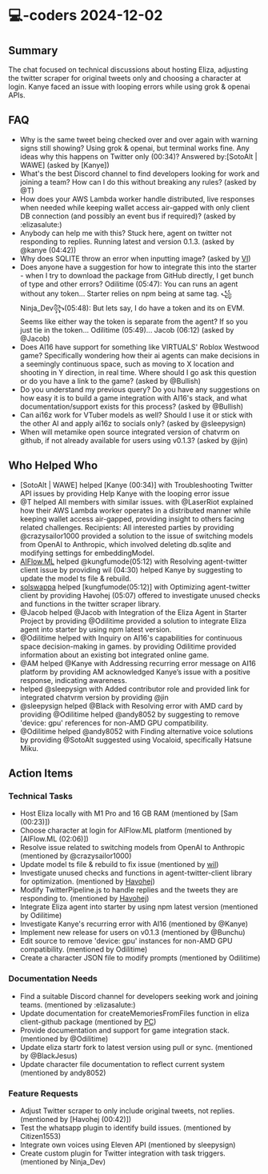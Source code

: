 # 💻-coders 2024-12-02

## Summary

The chat focused on technical discussions about hosting Eliza, adjusting the twitter scraper for original tweets only and choosing a character at login. Kanye faced an issue with looping errors while using grok & openai APIs.

## FAQ

- Why is the same tweet being checked over and over again with warning signs still showing? Using grok & openai, but terminal works fine. Any ideas why this happens on Twitter only (00:34)? Answered by:[SotoAlt | WAWE] (asked by [Kanye])
- What's the best Discord channel to find developers looking for work and joining a team? How can I do this without breaking any rules? (asked by @T)
- How does your AWS Lambda worker handle distributed, live responses when needed while keeping wallet access air-gapped with only client DB connection (and possibly an event bus if required)? (asked by :elizasalute:)
- Anybody can help me with this? Stuck here, agent on twitter not responding to replies. Running latest and version 0.1.3. (asked by @kanye (04:42))
- Why does SQLITE throw an error when inputting image? (asked by [VI](05:22))
- Does anyone have a suggestion for how to integrate this into the starter - when I try to download the package from GitHub directly, I get bunch of type and other errors?
  Odilitime (05:47): You can runs an agent without any token... Starter relies on npm being at same tag.
  ꧁Ninja_Dev꧂(05:48): But lets say, I do have a token and its on EVM. Seems like either way the token is separate from
  the agent?
  If so you just tie in the token... Odilitime (05:49)... Jacob (06:12) (asked by @Jacob)
- Does AI16 have support for something like VIRTUALS' Roblox Westwood game? Specifically wondering how their ai agents can make decisions in a seemingly continuous space, such as moving to X location and shooting in Y direction, in real time. Where should I go ask this question or do you have a link to the game? (asked by @Bullish)
- Do you understand my previous query? Do you have any suggestions on how easy it is to build a game integration with AI16's stack, and what documentation/support exists for this process? (asked by @Bullish)
- Can ai16z work for VTuber models as well? Should I use it or stick with the other AI and apply ai16z to socials only? (asked by @sleepysign)
- When will metamike open source integrated version of chatvrm on github, if not already available for users using v0.1.3? (asked by @jin)

## Who Helped Who

- [SotoAlt | WAWE] helped [Kanye (00:34)] with Troubleshooting Twitter API issues by providing Help Kanye with the looping error issue
- @T helped All members with similar issues. with @LaserRiot explained how their AWS Lambda worker operates in a distributed manner while keeping wallet access air-gapped, providing insight to others facing related challenges. Recipients: All interested parties by providing @crazysailor1000 provided a solution to the issue of switching models from OpenAI to Anthropic, which involved deleting db.sqlite and modifying settings for embeddingModel.
- [AIFlow.ML](04:39) helped @kungfumode(05:12) with Resolving agent-twitter client issue by providing wil (04:30) helped Kanye by suggesting to update the model ts file & rebuild.
- [solswappa](04:39) helped [kungfumode(05:12)] with Optimizing agent-twitter client by providing Havohej (05:07) offered to investigate unused checks and functions in the twitter scraper library.
- @Jacob helped @Jacob with Integration of the Eliza Agent in Starter Project by providing @Odilitime provided a solution to integrate Eliza agent into starter by using npm latest version.
- @Odilitime helped with Inquiry on AI16's capabilities for continuous space decision-making in games. by providing
  Odilitime provided information about an existing bot integrated online game.
- @AM helped @Kanye with Addressing recurring error message on AI16 platform by providing AM acknowledged Kanye’s issue with a positive response, indicating awareness.
- helped @sleepysign with Added contributor role and provided link for integrated chatvrm version by providing @jin
- @sleepysign helped @Black with Resolving error with AMD card by providing @Odilitime helped @andy8052 by suggesting to remove 'device: gpu' references for non-AMD GPU compatibility.
- @Odilitime helped @andy8052 with Finding alternative voice solutions by providing @SotoAlt suggested using Vocaloid, specifically Hatsune Miku.

## Action Items

### Technical Tasks

- Host Eliza locally with M1 Pro and 16 GB RAM (mentioned by [Sam (00:23)])
- Choose character at login for AIFlow.ML platform (mentioned by [AIFlow.ML (02:06)])
- Resolve issue related to switching models from OpenAI to Anthropic (mentioned by @crazysailor1000)
- Update model ts file & rebuild to fix issue (mentioned by [wil](04:30))
- Investigate unused checks and functions in agent-twitter-client library for optimization. (mentioned by [Havohej](05:02))
- Modify TwitterPipeline.js to handle replies and the tweets they are responding to. (mentioned by [Havohej](05:39))
- Integrate Eliza agent into starter by using npm latest version (mentioned by Odilitime)
- Investigate Kanye's recurring error with AI16 (mentioned by @Kanye)
- Implement new release for users on v0.1.3 (mentioned by @Bunchu)
- Edit source to remove 'device: gpu' instances for non-AMD GPU compatibility. (mentioned by Odilitime)
- Create a character JSON file to modify prompts (mentioned by Odilitime)

### Documentation Needs

- Find a suitable Discord channel for developers seeking work and joining teams. (mentioned by :elizasalute:)
- Update documentation for createMemoriesFromFiles function in eliza client-github package (mentioned by [PC](05:26))
- Provide documentation and support for game integration stack. (mentioned by @Odilitime)
- Update eliza startr fork to latest version using pull or sync. (mentioned by @BlackJesus)
- Update character file documentation to reflect current system (mentioned by andy8052)

### Feature Requests

- Adjust Twitter scraper to only include original tweets, not replies. (mentioned by [Havohej (00:42)])
- Test the whatsapp plugin to identify build issues. (mentioned by Citizen1553)
- Integrate own voices using Eleven API (mentioned by sleepysign)
- Create custom plugin for Twitter integration with task triggers. (mentioned by Ninja_Dev)
